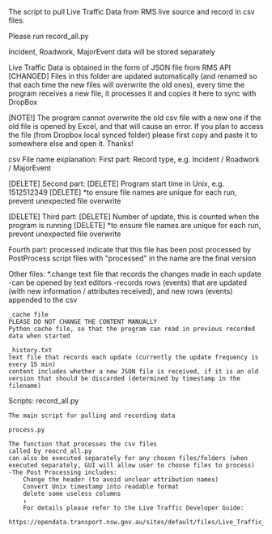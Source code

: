 The script to pull Live Traffic Data from RMS live source and record in csv files.

Please run record_all.py

Incident, Roadwork, MajorEvent data will be stored separately

Live Traffic Data is obtained in the form of JSON file from RMS API
[CHANGED] Files in this folder are updated automatically (and renamed so that each time the new files will overwrite the old ones), every time the program receives a new file, it processes it and copies it here to sync with DropBox

[NOTE!] The program cannot overwrite the old csv file with a new one if the old file is opened by Excel, and that will cause an error. If you plan to access the file (from Dropbox local synced folder) please first copy and paste it to somewhere else and open it. Thanks!

csv File name explanation:
First part: 
	Record type, e.g. Incident / Roadwork / MajorEvent

[DELETE]	Second part: 
[DELETE]		Program start time in Unix, e.g. 1512512349
[DELETE]		*to ensure file names are unique for each run, prevent unexpected file overwrite

[DELETE]	Third part:
[DELETE]		Number of update, this is counted when the program is running
[DELETE]		*to ensure file names are unique for each run, prevent unexpected file overwrite

Fourth part:
	processed
	indicate that this file has been post processed by PostProcess script
	files with "processed" in the name are the final version

Other files:
	*.change
	text file that records the changes made in each update
	-can be opened by text editors
	-records rows (events) that are updated (with new information / attributes received), and new rows (events) appended to the csv

	_cache file
	PLEASE DO NOT CHANGE THE CONTENT MANUALLY
	Python cache file, so that the program can read in previous recorded data when started

	_history.txt
	text file that records each update (currently the update frequency is every 15 min)
	content includes whether a new JSON file is received, if it is an old version that should be discarded (determined by timestamp in the filename)

Scripts:
	record_all.py

	The main script for pulling and recording data

	process.py

	The function that processes the csv files
	called by reocrd_all.py
	can also be executed separately for any chosen files/folders (when executed separately, GUI will allow user to choose files to process)
	-The Post Processing includes:
		Change the header (to avoid unclear attribution names)
		Convert Unix timestamp into readable format
		delete some useless columns
		↓
		For details please refer to the Live Traffic Developer Guide:
		https://opendata.transport.nsw.gov.au/sites/default/files/Live_Traffic_Data_Developer_Guide.pdf
